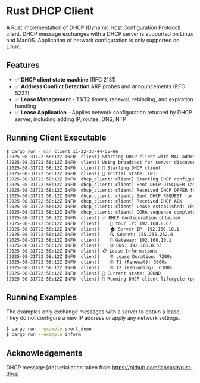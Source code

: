 # Rust DHCP Client

A Rust implementation of DHCP (Dynamic Host Configuration Protocol) client.
DHCP message exchanges with a DHCP server is supported on Linux and MacOS. 
Application of network configuration is only supported on Linux.

## Features

- ✅ **DHCP client state machine** (RFC 2131)
- ✅ **Address Conflict Detection**  ARP probes and announcements (RFC 5227)  
- ✅ **Lease Management** - T1/T2 timers, renewal, rebinding, and expiration handling
- ✅ **Lease Application** - Applies network configuration returned by DHCP server, including adding IP, routes, DNS, NTP

## Running Client Executable
```bash
$ cargo run --bin client 11-22-33-44-55-66
[2025-08-31T22:58:12Z INFO  client] Starting DHCP client with MAC address: 00-11-22-33-44-55
[2025-08-31T22:58:12Z INFO  client] Using broadcast for server discovery
[2025-08-31T22:58:12Z INFO  client] 🚀 Starting DHCP client
[2025-08-31T22:58:12Z INFO  client] 📡 Initial state: INIT
[2025-08-31T22:58:12Z INFO  dhcp_client::client] Starting DHCP configuration process
[2025-08-31T22:58:12Z INFO  dhcp_client::client] Sent DHCP DISCOVER (attempt 1)
[2025-08-31T22:58:12Z INFO  dhcp_client::client] Received DHCP OFFER for 192.168.8.67
[2025-08-31T22:58:12Z INFO  dhcp_client::client] Sent DHCP REQUEST for 192.168.8.67 (attempt 1)
[2025-08-31T22:58:12Z INFO  dhcp_client::client] Received DHCP ACK
[2025-08-31T22:58:12Z INFO  dhcp_client::client] Lease established: IP=192.168.8.67, Server=192.168.10.1, Duration=7200s
[2025-08-31T22:58:12Z INFO  dhcp_client::client] DORA sequence completed in 219 ms
[2025-08-31T22:58:12Z INFO  client] ✅ DHCP Configuration obtained:
[2025-08-31T22:58:12Z INFO  client]    📍 Your IP: 192.168.8.67
[2025-08-31T22:58:12Z INFO  client]    🏠 Server IP: 192.168.10.1
[2025-08-31T22:58:12Z INFO  client]    🔍 Subnet: 255.255.252.0
[2025-08-31T22:58:12Z INFO  client]    🚪 Gateway: 192.168.10.1
[2025-08-31T22:58:12Z INFO  client]    🌐 DNS: 192.168.8.53
[2025-08-31T22:58:12Z INFO  client] 📋 Lease Information:
[2025-08-31T22:58:12Z INFO  client]    ⏰ Lease Duration: 7200s
[2025-08-31T22:58:12Z INFO  client]    ⏰ T1 (Renewal): 3600s
[2025-08-31T22:58:12Z INFO  client]    ⏰ T2 (Rebinding): 6300s
[2025-08-31T22:58:12Z INFO  client] 🔄 Current state: BOUND
[2025-08-31T22:58:12Z INFO  client] 🏃 Running DHCP client lifecycle (press Ctrl+C to exit gracefully)
```

## Running Examples
The examples only exchange messages with a server to obtain a lease. They do not configure a new IP address or apply any network settings.
```bash
$ cargo run --example short_demo
$ cargo run --example inform
```

## Acknowledgements
DHCP message [de]serialiation taken from https://github.com/lancastr/rust-dhcp